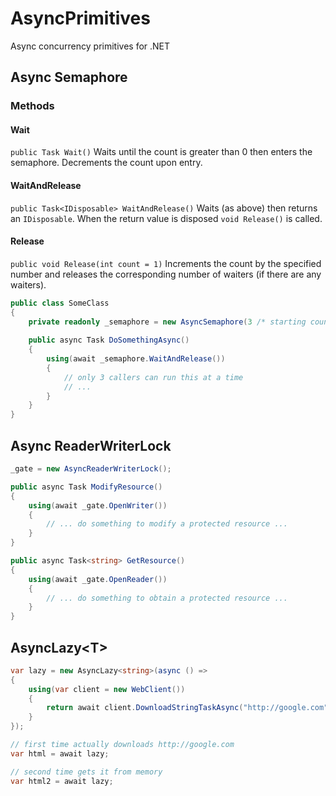 AsyncPrimitives
===============

Async concurrency primitives for .NET

## Async Semaphore

### Methods

#### Wait
`public Task Wait()`
Waits until the count is greater than 0 then enters the semaphore. Decrements the count upon entry.

#### WaitAndRelease
`public Task<IDisposable> WaitAndRelease()`
Waits (as above) then returns an `IDisposable`. When the return value is disposed `void Release()` is called.

#### Release
`public void Release(int count = 1)`
Increments the count by the specified number and releases the corresponding number of waiters (if there are any waiters).

```c#
public class SomeClass
{
    private readonly _semaphore = new AsyncSemaphore(3 /* starting count */);
    
    public async Task DoSomethingAsync()
    {
        using(await _semaphore.WaitAndRelease())
        {
            // only 3 callers can run this at a time
            // ...
        }
    }
}
```

## Async ReaderWriterLock
```c#
_gate = new AsyncReaderWriterLock();

public async Task ModifyResource()
{
    using(await _gate.OpenWriter())
    {
        // ... do something to modify a protected resource ...
    }
}

public async Task<string> GetResource()
{
    using(await _gate.OpenReader())
    {
        // ... do something to obtain a protected resource ...
    }
}
```

## AsyncLazy&lt;T&gt;
```c#
var lazy = new AsyncLazy<string>(async () =>
{
	using(var client = new WebClient())
	{
		return await client.DownloadStringTaskAsync("http://google.com");
	}
});

// first time actually downloads http://google.com
var html = await lazy;

// second time gets it from memory
var html2 = await lazy;
```
